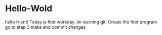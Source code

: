 # Hello-Wold
hello friend
Today is first workday. im learning git. 
Create the first program
go to step 3 make and commit changes
